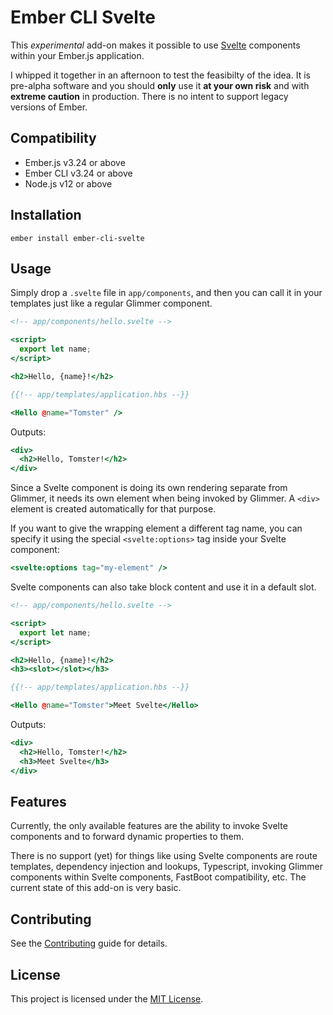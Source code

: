 Ember CLI Svelte
=================

This *experimental* add-on makes it possible to use [Svelte](https://svelte.dev) components within your Ember.js application.

I whipped it together in an afternoon to test the feasibilty of the idea.  It is pre-alpha software and you should **only** use it **at your own risk** and with **extreme caution** in production.  There is no intent to support legacy versions of Ember.


## Compatibility

* Ember.js v3.24 or above
* Ember CLI v3.24 or above
* Node.js v12 or above


## Installation

```
ember install ember-cli-svelte
```


## Usage

Simply drop a `.svelte` file in `app/components`, and then you can call it in your templates just like a regular Glimmer component.

```hbs
<!-- app/components/hello.svelte -->

<script>
  export let name;
</script>

<h2>Hello, {name}!</h2>
```

```hbs
{{!-- app/templates/application.hbs --}}

<Hello @name="Tomster" />
```

Outputs:

```hbs
<div>
  <h2>Hello, Tomster!</h2>
</div>
```

Since a Svelte component is doing its own rendering separate from Glimmer, it needs its own element when being invoked by Glimmer.  A `<div>` element is created automatically for that purpose.

If you want to give the wrapping element a different tag name, you can specify it using the special `<svelte:options>` tag inside your Svelte component:

```hbs
<svelte:options tag="my-element" />
```

Svelte components can also take block content and use it in a default slot.

```hbs
<!-- app/components/hello.svelte -->

<script>
  export let name;
</script>

<h2>Hello, {name}!</h2>
<h3><slot></slot></h3>
```

```hbs
{{!-- app/templates/application.hbs --}}

<Hello @name="Tomster">Meet Svelte</Hello>
```

Outputs:

```hbs
<div>
  <h2>Hello, Tomster!</h2>
  <h3>Meet Svelte</h3>
</div>
```

## Features

Currently, the only available features are the ability to invoke Svelte components and to forward dynamic properties to them.

There is no support (yet) for things like using Svelte components are route templates, dependency injection and lookups, Typescript, invoking Glimmer components within Svelte components, FastBoot compatibility, etc.  The current state of this add-on is very basic.


## Contributing

See the [Contributing](CONTRIBUTING.md) guide for details.


## License

This project is licensed under the [MIT License](LICENSE.md).
